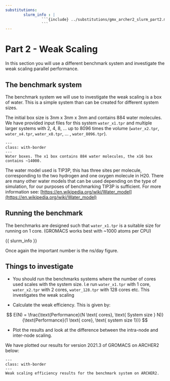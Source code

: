 ```yaml
---
substitutions:
        slurm_info : |
                ```{include} ../substitutions/gmx_archer2_slurm_part2.md
                ```
---
```


# Part 2 - Weak Scaling

In this section you will use a different benchmark system and investigate the weak scaling parallel performance.

## The benchmark system

The benchmark system we will use to investigate the weak scaling is a box of water. This is a simple system than can be created for different system sizes.

The initial box size is 3nm x 3nm x 3nm and contains 884 water molecules. We have provided input files for this system ``water_x1.tpr`` and multiple larger systems with 2, 4, 8, ... up to 8096 times the volume (``water_x2.tpr``, ``water_x4.tpr``, ``water_x8.tpr``, ... , ``water_8096.tpr``).

```{figure} ./images/gmx_water.png
---
class: with-border
---
Water boxes. The x1 box contains 884 water molecules, the x16 box contains ~14000.
```


The water model used is TIP3P, this has three sites per molecule, corresponding to the two hydrogen and one oxygen molecule in H20. There are many other water models that can be used depending on the type of simulation, for our purposes of benchmarking TIP3P is sufficient. For more information see:
[https://en.wikipedia.org/wiki/Water_model](https://en.wikipedia.org/wiki/Water_model)

## Running the benchmark

The benchmarks are designed such that ``water_x1.tpr`` is a suitable size for running on 1 core. (GROMACS works best with ~1000 atoms per CPU)

{{ slurm_info }}


Once again the important number is the ns/day figure.


## Things to investigate
- You should run the benchmarks systems where the number of cores used scales with the system size. I.e run ``water_x1.tpr`` with 1 core, ``water_x2.tpr`` with 2 cores, ``water_128.tpr`` with 128 cores etc. This investigates the weak scaling

- Calculate the weak efficiency. This is given by:

$$
E(N) = \frac{\text{Performance}(N \text{ cores}, \text{ System size } N)}{\text{Performance}(1 \text{ core}, \text{ system size 1})}
$$



- Plot the results and look at the difference between the intra-node and inter-node scaling.

We have plotted our results for version 2021.3 of GROMACS on ARCHER2 below:

```{figure} ./images/gmx_weak_scaling.svg
---
class: with-border
---
Weak scaling efficiency results for the benchmark system on ARCHER2. 
```